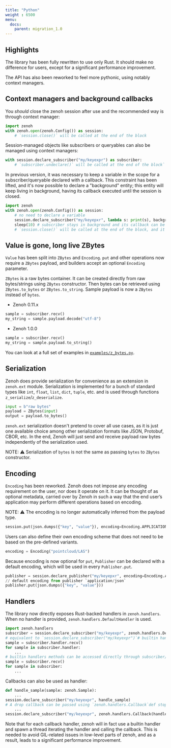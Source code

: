 ```yaml
---
title: "Python"
weight : 6500
menu:
  docs:
    parent: migration_1.0
---
```


## Highlights

The library has been fully rewritten to use only Rust. It should make no difference for users, except for a significant performance improvement.

The API has also been reworked to feel more pythonic, using notably context managers.

## Context managers and background callbacks

You *should* close the zenoh session after use and the recommended way is through context manager:

```python
import zenoh
with zenoh.open(zenoh.Config()) as session:
    # `session.close()` will be called at the end of the block
```

Session-managed objects like subscribers or queryables can also be managed using context managers:

```python
with session.declare_subscriber("my/keyexpr") as subscriber:
    # `subscriber.undeclare()` will be called at the end of the block`
```

In previous version, it was necessary to keep a variable in the scope for a subscriber/queryable declared with a callback. This constraint has been lifted, and it's now possible to declare a "background" entity; this entity will keep living in background, having its callback executed until the session is closed. 

```python
import zenoh
with zenoh.open(zenoh.Config()) as session:
    # no need to declare a variable
    session.declare_subscriber("my/keyepxr", lambda s: print(s), background=True)
    sleep(10) # subscriber stays in background and its callback can be called
    # `session.close()` will be called at the end of the block, and it will undeclare the subscriber
```

## Value is gone, long live ZBytes

`Value` has been split into `ZBytes` and `Encoding`. `put` and other operations now require a `ZBytes` payload, and builders accept an optional `Encoding` parameter. 

`ZBytes` is a raw bytes container. It can be created directly from raw bytes/strings using `ZBytes` constructor. Then bytes can be retrieved using `ZBytes.to_bytes` or `ZBytes.to_string`. Sample payload is now a `ZBytes` instead of `bytes`.

- Zenoh 0.11.x

```rust
sample = subscriber.recv()
my_string = sample.payload.decode("utf-8")
```

- Zenoh 1.0.0

```rust
sample = subscriber.recv()
my_string = sample.payload.to_string()
```

You can look at a full set of examples in [`examples/z_bytes.py`](https://github.com/eclipse-zenoh/zenoh-python/blob/1.0.0-beta.4/examples/z_bytes.py).

## Serialization

Zenoh does provide serialization for convenience as an extension in `zenoh.ext` module. Serialization is implemented for a bunch of standard types like `int`, `float`, `list`, `dict`, `tuple`, etc. and is used through functions `z_serialize`/`z_deserialize`.

```python
input = b"raw bytes"
payload = ZBytes(input)
output = payload.to_bytes()
```

`zenoh.ext` serialization doesn't pretend to cover all use cases, as it is just one available choice among other serialization formats like JSON, Protobuf, CBOR, etc. In the end, Zenoh will just send and receive payload raw bytes independently of the serialization used.  

NOTE: ⚠️ Serialization of `bytes` is not the same as passing `bytes` to `ZBytes` constructor.

## Encoding

`Encoding` has been reworked. 
Zenoh does not impose any encoding requirement on the user, nor does it operate on it. 
It can be thought of as optional metadata, carried over by Zenoh in such a way that the end user’s application may perform different operations based on encoding.

NOTE: ⚠️ The encoding is no longer automatically inferred from the payload type.

```python
session.put(json.dumps({"key", "value"}), encoding=Encoding.APPLICATION_JSON)
```

Users can also define their own encoding scheme that does not need to be based on the pre-defined variants.

```python
encoding = Encoding("pointcloud/LAS")
```

Because encoding is now optional for `put`, `Publisher` can be declared with a default encoding, which will be used in every `Publisher.put`.

```python
publisher = session.declare_publisher("my/keyepxr", encoding=Encoding.APPLICATION_JSON)
// default encoding from publisher `application/json`
publisher.put(json.dumps({"key", "value"}))
```

## Handlers

The library now directly exposes Rust-backed handlers in `zenoh.handlers`. When no handler is provided, `zenoh.handlers.DefaultHandler` is used.

```python
import zenoh.handlers
subscriber = session.declare_subscriber("my/keyexpr", zenoh.handlers.DefaultHandler())
# equivalent to `session.declare_subscriber("my/keyexpr")`# builtin handlers provides `try_recv`/`recv` methods and can be iterated sample_or_none = subscriber.handler.try_recv()
sample = subscriber.handler.recv()
for sample in subscriber.handler:
    ...
# builtin handlers methods can be accessed directly through subscriber/queryable object sample_or_none = subscriber.try_recv()
sample = subscriber.recv()
for sample in subscriber:
    ...
```

Callbacks can also be used as handler:

```python
def handle_sample(sample: zenoh.Sample):
    ...
session.declare_subscriber("my/keyexpr", handle_sample)
# A drop callback can be passed using `zenoh.handlers.Callback`def stop():
    ...
session.declare_subscriber("my/keyexpr", zenoh.handlers.Callback(handle_sample, stop))
```

Note that for each callback handler, zenoh will in fact use a builtin handler and spawn a thread iterating the handler and calling the callback. This is needed to avoid GIL-related issues in low-level parts of zenoh, and as a result, leads to a significant performance improvement.